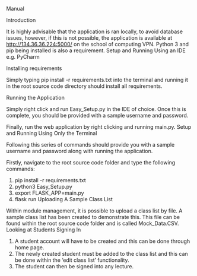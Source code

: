 Manual


Introduction 

It is highly advisable that the application is ran locally, to avoid database issues, however, if this is not possible, the application is available at http://134.36.36.224:5000/ on the school of computing VPN. Python 3 and pip being installed is also a requirement.
Setup and Running Using an IDE e.g. PyCharm 

Installing requirements 

Simply typing pip install -r requirements.txt into the terminal and running it in the root source code directory should install all requirements. 

Running the Application 

Simply right click and run Easy_Setup.py in the IDE of choice. Once this is complete, you should be provided with a sample username and password. 

Finally, run the web application by right clicking and running main.py.
Setup and Running Using Only the Terminal 

Following this series of commands should provide you with a sample username and password along with running the application. 

Firstly, navigate to the root source code folder and type the following commands: 

1.	pip install -r requirements.txt
2.	python3 Easy_Setup.py
3.	export FLASK_APP=main.py
4.	flask run 
Uploading A Sample Class List

Within module management, it is possible to upload a class list by file. A sample class list has been created to demonstrate this. This file can be found within the root source code folder and is called Mock_Data.CSV. 
Looking at Students Signing In 

1.	A student account will have to be created and this can be done through home page. 
2.	The newly created student must be added to the class list and this can be done within the ‘edit class list’ functionality. 
3.	The student can then be signed into any lecture. 



